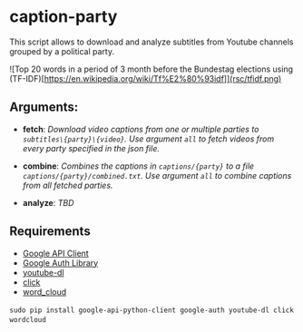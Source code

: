 # caption-party

This script allows to download and analyze subtitles from Youtube
channels grouped by a political party.

![Top 20 words in a period of 3 month before the Bundestag elections using (TF-IDF)[https://en.wikipedia.org/wiki/Tf%E2%80%93idf]](rsc/tfidf.png)

## Arguments:

- **fetch**:
*Download video captions from one or multiple parties to
`subtitles\{party}\{video}`.
Use argument `all` to fetch videos
from every party specified in the json file.*

- **combine**:
*Combines the captions in `captions/{party}` to a file
`captions/{party}/combined.txt`.
Use argument `all` to combine
captions from all fetched parties.*

- **analyze**:
*TBD*

## Requirements
- [Google API Client](https://github.com/googleapis/google-api-python-client)
- [Google Auth Library](https://github.com/googleapis/google-auth-library-python)
- [youtube-dl](https://github.com/rg3/youtube-dl)
- [click](https://github.com/pallets/click)
- [word_cloud](https://github.com/amueller/word_cloud)


`sudo pip install google-api-python-client google-auth youtube-dl click wordcloud`
